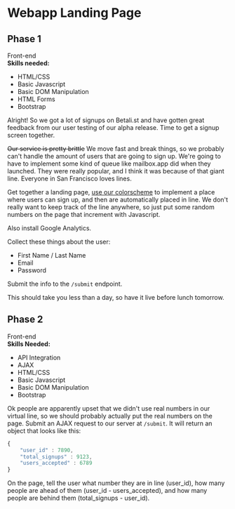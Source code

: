 # Webapp Landing Page


## Phase 1
Front-end  
**Skills needed:**  
* HTML/CSS
* Basic Javascript
* Basic DOM Manipulation
* HTML Forms
* Bootstrap

Alright! So we got a lot of signups on Betali.st and have gotten great feedback from our user testing of our alpha release. Time to get a signup screen together.   

~~Our service is pretty brittle~~ We move fast and break things, so we probably can't handle the amount of users that are going to sign up. We're going to have to implement some kind of queue like mailbox.app did when they launched. They were really popular, and I think it was because of that giant line. Everyone in San Francisco loves lines.  

Get together a landing page, [use our colorscheme](http://www.colourlovers.com/palette/148712/Gamebookers) to implement a place where users can sign up, and then are automatically placed in line. We don't really want to keep track of the line anywhere, so just put some random numbers on the page that increment with Javascript.  

Also install Google Analytics.  

Collect these things about the user:  
* First Name / Last Name
* Email
* Password

Submit the info to the `/submit` endpoint.  

This should take you less than a day, so have it live before lunch tomorrow.  

## Phase 2
Front-end  
**Skills Needed:**  
* API Integration
* AJAX
* HTML/CSS
* Basic Javascript
* Basic DOM Manipulation
* Bootstrap

Ok people are apparently upset that we didn't use real numbers in our virtual line, so we should probably actually put the real numbers on the page. Submit an AJAX request to our server at `/submit`. It will return an object that looks like this:  
```javascript
{
	"user_id" : 7890,
	"total_signups" : 9123,
	"users_accepted" : 6789
}
```

On the page, tell the user what number they are in line (user_id), how many people are ahead of them (user_id - users_accepted), and how many people are behind them (total_signups - user_id).

